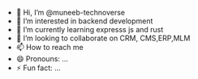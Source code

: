 - 👋 Hi, I’m @muneeb-technoverse
- 👀 I’m interested in backend development
- 🌱 I’m currently learning expresss js and rust
- 💞️ I’m looking to collaborate on CRM, CMS,ERP,MLM
- 📫 How to reach me 
- 😄 Pronouns: ...
- ⚡ Fun fact: ...

<!---
muneeb-technoverse/muneeb-technoverse is a ✨ special ✨ repository because its `README.md` (this file) appears on your GitHub profile.
You can click the Preview link to take a look at your changes.
--->
